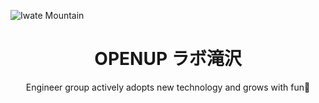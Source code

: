 ![Iwate Mountain](https://github.com/OpenUp-LabTakizawa/.github/blob/main/images/wallpaper.avif)

<h1 align="center">OPENUP ラボ滝沢</h1>

<p align="center">
Engineer group actively adopts new technology and grows with fun🗻
</p>
